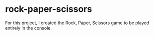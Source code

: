 # rock-paper-scissors

For this project, I created the Rock, Paper, Scissors game to be played entirely in the console.
